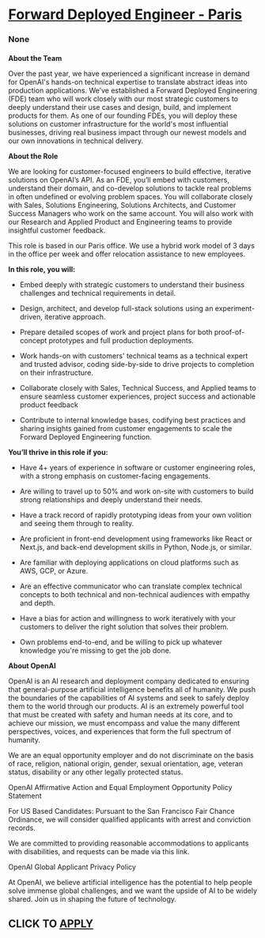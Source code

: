 # [Forward Deployed Engineer - Paris](https://www.remotewlb.com/apply/forward-deployed-engineer-paris)  
### None  
####  

**About the Team**

Over the past year, we have experienced a significant increase in demand for OpenAI's hands-on technical expertise to translate abstract ideas into production applications. We’ve established a Forward Deployed Engineering (FDE) team who will work closely with our most strategic customers to deeply understand their use cases and design, build, and implement products for them. As one of our founding FDEs, you will deploy these solutions on customer infrastructure for the world's most influential businesses, driving real business impact through our newest models and our own innovations in technical delivery.

 **About the Role**

We are looking for customer-focused engineers to build effective, iterative solutions on OpenAI’s API. As an FDE, you’ll embed with customers, understand their domain, and co-develop solutions to tackle real problems in often undefined or evolving problem spaces. You will collaborate closely with Sales, Solutions Engineering, Solutions Architects, and Customer Success Managers who work on the same account. You will also work with our Research and Applied Product and Engineering teams to provide insightful customer feedback.

This role is based in our Paris office. We use a hybrid work model of 3 days in the office per week and offer relocation assistance to new employees.

 **In this role, you will:**

  * Embed deeply with strategic customers to understand their business challenges and technical requirements in detail.

  * Design, architect, and develop full-stack solutions using an experiment-driven, iterative approach.

  * Prepare detailed scopes of work and project plans for both proof-of-concept prototypes and full production deployments.

  * Work hands-on with customers' technical teams as a technical expert and trusted advisor, coding side-by-side to drive projects to completion on their infrastructure.

  * Collaborate closely with Sales, Technical Success, and Applied teams to ensure seamless customer experiences, project success and actionable product feedback

  * Contribute to internal knowledge bases, codifying best practices and sharing insights gained from customer engagements to scale the Forward Deployed Engineering function.

 **You’ll thrive in this role if you:**

  * Have 4+ years of experience in software or customer engineering roles, with a strong emphasis on customer-facing engagements.

  * Are willing to travel up to 50% and work on-site with customers to build strong relationships and deeply understand their needs.

  * Have a track record of rapidly prototyping ideas from your own volition and seeing them through to reality.

  * Are proficient in front-end development using frameworks like React or Next.js, and back-end development skills in Python, Node.js, or similar.

  * Are familiar with deploying applications on cloud platforms such as AWS, GCP, or Azure.

  * Are an effective communicator who can translate complex technical concepts to both technical and non-technical audiences with empathy and depth.

  * Have a bias for action and willingness to work iteratively with your customers to deliver the right solution that solves their problem.

  * Own problems end-to-end, and be willing to pick up whatever knowledge you're missing to get the job done.

 **About OpenAI**

OpenAI is an AI research and deployment company dedicated to ensuring that general-purpose artificial intelligence benefits all of humanity. We push the boundaries of the capabilities of AI systems and seek to safely deploy them to the world through our products. AI is an extremely powerful tool that must be created with safety and human needs at its core, and to achieve our mission, we must encompass and value the many different perspectives, voices, and experiences that form the full spectrum of humanity.

We are an equal opportunity employer and do not discriminate on the basis of race, religion, national origin, gender, sexual orientation, age, veteran status, disability or any other legally protected status.

OpenAI Affirmative Action and Equal Employment Opportunity Policy Statement

For US Based Candidates: Pursuant to the San Francisco Fair Chance Ordinance, we will consider qualified applicants with arrest and conviction records.

We are committed to providing reasonable accommodations to applicants with disabilities, and requests can be made via this link.

OpenAI Global Applicant Privacy Policy

At OpenAI, we believe artificial intelligence has the potential to help people solve immense global challenges, and we want the upside of AI to be widely shared. Join us in shaping the future of technology.

  
## CLICK TO [APPLY](https://www.remotewlb.com/apply/forward-deployed-engineer-paris)

